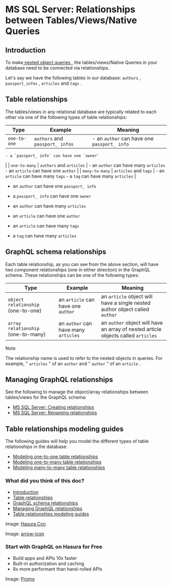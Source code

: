 # MS SQL Server: Relationships between Tables/Views/Native Queries

## Introduction​

To make[ nested object queries ](https://hasura.io/docs/latest/queries/ms-sql-server/nested-object-queries/), the tables/views/Native Queries in
your database need to be connected via relationships.

Let's say we have the following tables in our database: `authors` , `passport_infos` , `articles` and `tags` .

## Table relationships​

The tables/views in any relational database are typically related to each other via one of the following types of table
relationships:

| Type | Example | Meaning |
|---|---|---|
|  `one-to-one`  |  `authors` and `passport_ infos`  |     - an `author` can have one `passport_ info`
    - a `passport_ info` can have one `owner`
 |
|  `one-to-many`  |  `authors` and `articles`  |     - an `author` can have many `articles`
    - an `article` can have one `author`
 |
|  `many-to-many`  |  `articles` and `tags`  |     - an `article` can have many `tags`
    - a `tag` can have many `articles`
 |


- an `author` can have one `passport_ info`
- a `passport_ info` can have one `owner`


- an `author` can have many `articles`
- an `article` can have one `author`


- an `article` can have many `tags`
- a `tag` can have many `articles`


## GraphQL schema relationships​

Each table relationship, as you can see from the above section, will have two component relationships (one in either
direction) in the GraphQL schema. These relationships can be one of the following types:

| Type | Example | Meaning |
|---|---|---|
|  `object relationship` (one-to-one) | an `article` can have one `author`  | an `article` object will have a single nested author object called `author`  |
|  `array relationship` (one-to-many) | an `author` can have many `articles`  | an `author` object will have an array of nested article objects called `articles`  |


Note

The relationship name is used to refer to the nested objects in queries. For example, " `articles` " of an `author` and
" `author` " of an `article` .

## Managing GraphQL relationships​

See the following to manage the object/array relationships between tables/views for the GraphQL schema:

- [ MS SQL Server: Creating relationships ](https://hasura.io/docs/latest/schema/ms-sql-server/table-relationships/create/)
- [ MS SQL Server: Renaming relationships ](https://hasura.io/docs/latest/schema/ms-sql-server/table-relationships/rename/)


## Table relationships modeling guides​

The following guides will help you model the different types of table relationships in the database:

- [ Modeling one-to-one table relationships ](https://hasura.io/docs/latest/schema/common-patterns/data-modeling/one-to-one/)
- [ Modeling one-to-many table relationships ](https://hasura.io/docs/latest/schema/common-patterns/data-modeling/one-to-many/)
- [ Modeling many-to-many table relationships ](https://hasura.io/docs/latest/schema/common-patterns/data-modeling/many-to-many/)


### What did you think of this doc?

- [ Introduction ](https://hasura.io/docs/latest/schema/ms-sql-server/table-relationships/index/#introduction)
- [ Table relationships ](https://hasura.io/docs/latest/schema/ms-sql-server/table-relationships/index/#table-relationships)
- [ GraphQL schema relationships ](https://hasura.io/docs/latest/schema/ms-sql-server/table-relationships/index/#ms-sql-server-graphql-relationships)
- [ Managing GraphQL relationships ](https://hasura.io/docs/latest/schema/ms-sql-server/table-relationships/index/#managing-graphql-relationships)
- [ Table relationships modeling guides ](https://hasura.io/docs/latest/schema/ms-sql-server/table-relationships/index/#table-relationships-modeling-guides)


Image: [ Hasura Con ](https://res.cloudinary.com/dh8fp23nd/image/upload/v1686154570/hasura-con-2023/has-con-light-date_r2a2ud.png)

Image: [ arrow-icon ](https://res.cloudinary.com/dh8fp23nd/image/upload/v1683723549/main-web/chevron-right_ldbi7d.png)

### Start with GraphQL on Hasura for Free

- Build apps and APIs 10x faster
- Built-in authorization and caching
- 8x more performant than hand-rolled APIs


Image: [ Promo ](https://hasura.io/docs/assets/images/hasura-free-ff60e409244e0ea12b5a3045d1a9096b.png)